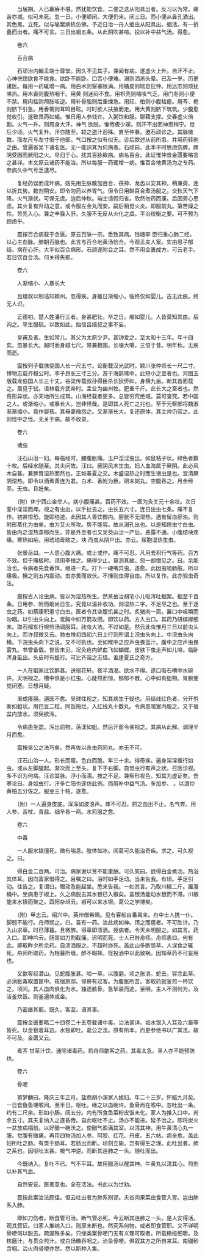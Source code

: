 <!-- { "loadSidebar": true } -->
　　当届期。人已羸瘠不堪。然犹能饮食。二便之迭从阳具出者。反习以为常。痛苦亦减。似可未死。忽一日。小便顿闭。大便仍来。闭三日。而小便从鼻孔涌出。其色黑。立死。似与喻案病机仿佛。予近日治一舟人蛔虫从阳具出。蛔活。有一折叠而出者。痛不可言。三日出蛔五条。从此阴吹甚喧。投以补中益气汤。得愈。

　　卷六

　　百合病

　　石顽治内翰孟端士尊堂。因久不见其子。兼闻有病。遂虚火上升。自汗不止。心神恍惚欲食不能食。欲卧不能卧。口苦小便难。溺则洒淅头晕。已及一岁。历更诸医。每用一药辄增一病。用白术则窒塞胀满。用橘皮则喘息怔忡。用远志则烦扰哄热。用木香则腹热咽干。用黄 则迷闷不食。用枳壳则喘咳气乏。用门冬则小便不禁。用肉桂则颅胀咳逆。用补骨脂则后重燥急。用知、柏则小腹枯瘪。用芩、栀则脐下引急。用香薷则耳鸣目眩。时时欲人扶掖而走。用大黄则脐下筑筑。少腹愈觉收引。遂致畏药如蝎。惟日用人参钱许。入粥饮和服。聊藉支撑。交春虚火倍剧。火气一升。则周身大汗。神气 欲脱。惟倦极少寐。则汗不出而神思稍宁。觉后少顷。火气复升。汗亦随至。较之盗汁迥殊。直至仲春。邀石顽诊之。其脉微数。而左尺与左寸倍于他部。气口按之似有似无。诊后款述从前所患。并用药转剧之由。曾遍省吴下诸名医。无一能识其为何病者。石顽曰。此本平时思虑伤脾。脾阴受困而厥阳之火。尽归于心。扰其百脉致病。病名百合。此证惟仲景金匮要略言之甚详。本文原云诸药不能治。所以每服一药辄增一病。惟百合地黄汤为之专药。奈病久中气亏乏逮尽。

　　复经药误而成坏病。姑先用生脉散加百合、茯神、龙齿以安其神。稍兼萸、连以折其势。数剂稍安。即令勿药以养胃气。但令日用鲜百合煮汤服之。交秋天气下降。火气渐伏。可保无虞。迨后仲秋。端士请假归省。欣然勿药而康。后因劳心思虑。其火复有升动之意。或令服左金丸而安。嗣后稍觉火炎。即服前丸。第苦燥之性。苦先入心。兼之辛臊入肝。久服不无反从火化之虞。平治权衡之要。可不预为顾虑乎。

　　震按百合病载于金匮。原云百脉一宗。悉致其病。钱塘李 臣归重心肺二经。以心主血脉。肺朝百脉也。此言与百合地黄汤恰合。今观孟夫人案。实由思子郁结。病在心肝。大半似百合病形。石顽遂附会之耳。然不用金匮成方。可云老手。若日饮百合汤。何关得失耶。

　　卷六

　　人渐缩小、人暴长大

　　吕缙叔以制诰知颖州。忽得疾。身躯日渐缩小。临终仅如婴儿。古无此疾。终无人识。

　　正德初。楚人姓潘行三者。身甚肥壮。卒之日。缩如婴儿。人皆莫知其由。后询之。平生服硫。以致如此。始信吕缙叔之事不妄。

　　皇甫及者。生如常儿。其父为太原少尹。甚钟爱之。至太和十三年。年十四矣。忽暴长大。超时而身越七尺。带兼数围。长啜大嚼。三倍于昔。明年秋。无疾而逝。

　　震按列子载僬侥国人长一尺五寸。论衡载汉光武时。颖川张仲师长一尺二寸。博物志载齐桓公时。李子昂长三寸三分。游于海鹄嗉中。此短小之至者也。河图玉版载龙伯国人长三十丈。谷梁传载叔孙得臣杀长狄侨如。身横九亩。断其首而载之。眉见于轼。语林载齐武帝时。孟业为幽州牧。肥重千斤。此长大之至者也。然奇形异状。亦天地所生成耳。山海经载者更多。总皆穷荒绝域。莫可查究。若中国之人。或渐缩小。或暴长大。岂非怪哉。是即其人死亡之兆也。至于元察部将魏淑渐渐缩小。竟作婴孩。其母妻襁抱之。又渐渐长大。复还原体。其主帅仍官之。此则怪中之怪。无关于病。故不收录。

　　卷六

　　诸虫

　　汪石山治一妇。每临经时。腰腹胀痛。玉户淫淫虫出。如鼠粘子状。绿色者数十枚。后经水随至。其夫问故。汪曰。厥阴风木生虫。妇人血海属于厥阴。此必风木自甚。兼脾胃湿热而然也。正如春夏之交。木盛湿热之时而生诸虫是也。宜清厥阴湿热。即令以酒煮黄连为君。白术、香附为臣。研末粥丸。空腹吞之。月余经至。无虫。且妊矣。

　　〔附〕休宁西山金举人。病小腹痛甚。百药不效。一医为灸关元十余壮。次日茎中淫淫而痒。视之有虫出。以手扯去之。虫长五六寸。连日出虫七条。痛不复作。初甚惊恐。旋即绝迹。此因其人善饮御内。膀胱不无湿热。遇有留血瘀浊。则附形蒸化为虫矣。虫为艾火所攻。势不能容。故从溺孔出也。以是知痨虫寸白虫。皆由内之湿热蒸郁而生。非是外至者也又吴茭山治一产后。恶露不通。小腹结块疼痛。寒热如疟。用琥珀膏贴之。块 而虫从阴户出。亦云。尿胞湿热生虫。

　　张景岳曰。一人患心腹大痛。或止或作。痛不可忍。凡用去积行气等药。百方不效。但于痛极时。须用拳捶之。痛得少止。莫测其故。忽一胡僧见之。曰。余能治也。令病者先食香饵。继进一丸。打下一硬嘴异虫。遂愈。此因虫啮肠脏。所以痛极。捶之则五内震动。虫亦畏而敛伏。不捶则虫得自由。所以复作。此亦验虫奇法。

　　震按古人论虫病。皆以为湿热所生。然景岳治胡宅小儿呕泻吐蛔案。蛔至千百条。日用参、附而蛔尚日生。究竟以温补收功。则湿热二字。不足尽之也。至于逐虫之药。如蔡康积患寸白虫。医者令其空腹饥甚之时。炙猪肉一脔。置口中咀嚼而勿咽。以引虫头向上。觉胸中如万箭攻攒。即饮以药。方入虫口。其药乃研槟榔细末。取石榴东行根煎汤调服耳。祛虫大法。不过如是。然云此虫惟月三日以前虫头向上。而许叔微又云。肺虫惟初四初六日上行则所谓上浣虫头向上。中浣虫头向横。下浣虫头向下之说。又不可执也。至如喉中之应声虫畏蓝汁。腹中之应声虫畏雷丸。书曾备载。世皆未见。况灸疮内鲜血飞如蝴蝶。皮肤下虫走声如儿啼。临卧浑身虱出。头皮时有蛆行。可比齐谐之志怪。谁逢夏氏之奇方。

　　一人在姻家过饮醉甚。送宿花轩。夜半酒渴。欲水不得。遂口吸石槽中水碗许。天明视之。槽中俱是小红虫。心陡然而惊。郁郁不散。心中如有蛆物。胃腕便觉闭塞。日想月疑。

　　渐成痿膈。遍医不愈。吴球往视之。知其病生于疑也。用结线红色者。分开剪断如蛆状。用巴豆二粒。同饭捣烂。入红线丸十数丸。令病患暗室内服之。又于宿盆内放水。须臾欲泻。

　　令病患坐盆。泻出前物。荡漾如蛆。然后开窗令亲视之。其病从此解。调理半月而愈。

　　震按吴公之法巧矣。然再佐以杀虫药同丸。亦无不可。

　　汪石山治一人。形长而瘦。色白而脆。年三十余。得奇疾。遍身淫淫循行如虫。或从左脚腿起。渐次而上至头。复下于右脚。自觉虫行有声之状。召医诊视。多不识为何病。汪诊其脉。浮小而濡。按之不足。兼察形视色。知其为虚证矣。伤寒论曰。身如虫行。汗多亡阳也遂仿此例。而用补中益气汤。多加参、 。以酒炒黄柏五分佐之。服至三十帖。遂愈。

　　〔附〕一人遍身皮底。浑浑如波浪声。痒不可忍。抓之血出不止。名气奔。用人参、苦杖、青盐、细辛各一两。水煎服之愈。

　　卷六

　　中毒

　　一人服水银僵死。微有喘息。肢体如冰。闻葛可久能治奇疾。求之。可久视之。曰。

　　得白金二百两。可治。病家谢以贫不能重酬。可久笑曰。欲得白金煮汤。热浴其体耳。因向富家借得之。且嘱之曰。浴时如手足动。当来告我。有顷。手足引动。往告之。复谓曰。眼动及能起坐。悉来告我。一如其言。乃取川椒二斤。置溲桶中。坐病患于椒上。久之病脱去其水银已入椒矣。盖银汤能动水银而不滞。川椒能来水银而聚之。酉阳杂俎云。椒可以来水银。葛公之学博矣。

　　〔附〕甲志云。绍兴中。英州僧希赐。见有客船自番禺来。舟中士人携一仆。脚弱不能行。舟师悯之。曰。吾有一药。治此病如神。饵之而瘥者。不可胜计。乃入山求草。时已薄暮。且微醉。得草即渍酒。授病者。令天未明服之。如其言。药入口。即呻吟云。肠胃如刀割截痛。迟明而死。士人已咎舟师。舟师恚曰。何有此。即取昨夕所余药。自渍酒服之。不超时亦死。盖此山多断肠草。人误食之辄死。舟师所取药。为根蔓所缠。醉不暇择。径投酒中以此致祸。因知草药不可妄用也。

　　又歙客经潜山。见蛇腹胀甚。啮一草。以腹磨。顷之胀消。蛇去。容念此草。必消胀毒取置筐中。夜宿旅邸。邻房有过客。为腹胀所苦。客取药就釜煎一杯饮之。顷间。其人血肉俱化为水。独遗骸骨。急挈装而逃。至明。主人不测何为。及洁釜炊饭。则釜遍体成金。

　　乃密瘗其骸。既久。客至。语其事。

　　震按金匮要略二十四卷二十五卷载诸中毒。治法甚详。如水银入人耳及六畜等皆死。以金银着耳边。水银即吐。葛公之法。原有所本。而更参他书以广其法。故不可及。金匮又云。

　　煮荠 甘草汁饮。通除诸毒药。若舟师歙客之药。其毒太急。圣人亦不能预防也。

　　卷六

　　骨哽

　　窦梦麟曰。隆庆三年正月。盐商胡小溪家人媳妇。年二十三岁。怀娠九月矣。一日食鱼鱼哽喉间。至半日。呕吐。继之以血碗许。鱼骨尚在喉中。忽吐出一条。约有二尺余。形如小肠。阔五分。内有所食鱼菜粉皮饭未化。家人为推入口中。尚余五寸。其夫复纳入之遂昏倦。自此呕吐不止。汤亦不能进。延予治之。即将炭火一盆放病榻前。以好醋一碗沃之。使醋气盈满其室。以清其神。用牛黄清心丸一服。觉腹有微痛。再用四物汤加人参、阿胶、红花、丹皮。五六帖。病全愈。盖此妇所吐之肠。有类于肠耳。若肠出而断。顷刻立毙。岂有得生之理。此吐出者。肺之系也。因呕吐太甚。被气冲逆。而断其连肺之一头。随吐而出。

　　今既纳入。复吐不已。气不平耳。故用醋汤以醒其神。牛黄丸以清其心。煎剂以补其气血。

　　自然安妥。医者意也。全在活法。书此以为世劝。

　　震按此案治法颇佳。但云吐出者为肺系则谬。夫谷肉果菜由食管入胃。岂由肺系入肺。

　　即如刀伤者。断食管可治。断气管必死。今云断其连肺之一头。是人安得活。观其叙证。曰家人推纳入口。则原未断也。然究系何物。或者即食管耶。又不详明骨哽何以脱去。疏漏殊多矣。只缘类案骨哽门无有义理可取者。所载橄榄细嚼。及核磨汁。与贯众煎汁。或白饧糖吞咽之。治鱼骨哽。俱叙其方之所自来耳。南硼砂含咽。治火肉骨哽亦然。然以斯种入集。

